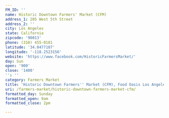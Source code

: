 ```yaml
---
FM_ID: ''
name: Historic Downtown Farmers' Market (CFM)
address_1: 205 West 5th Street
address_2: ''
city: Los Angeles
state: California
zipcode: '90013'
phone: (310) 455-0181
latitude: '34.0477107'
longitude: '-118.2523156'
website: 'https://www.facebook.com/HistoricFarmersMarket/'
day: Sun
open: '900'
close: '1400'
'': ''
category: Farmers Market
title: 'Historic Downtown Farmers'' Market (CFM), Food Oasis Los Angeles'
uri: /farmers-market/historic-downtown-farmers-market-cfm/
formatted_day: Sunday
formatted_open: 9am
formatted_close: 2pm

---
```

